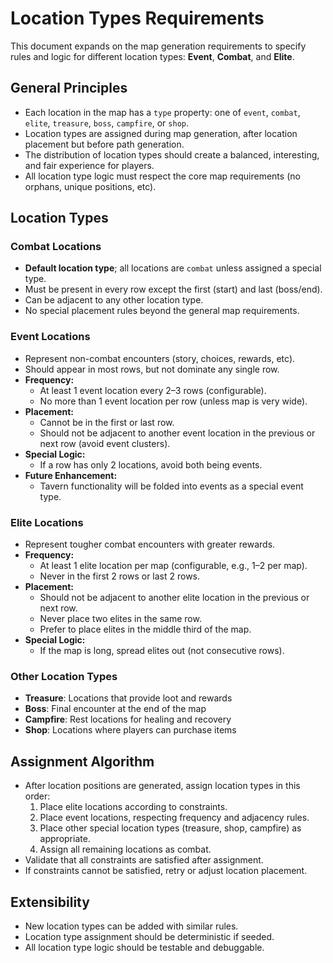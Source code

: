 # Location Types Requirements

This document expands on the map generation requirements to specify rules and
logic for different location types: **Event**, **Combat**, and **Elite**.

## General Principles

- Each location in the map has a `type` property: one of `event`, `combat`,
  `elite`, `treasure`, `boss`, `campfire`, or `shop`.
- Location types are assigned during map generation, after location placement
  but before path generation.
- The distribution of location types should create a balanced, interesting, and
  fair experience for players.
- All location type logic must respect the core map requirements (no orphans,
  unique positions, etc).

## Location Types

### Combat Locations

- **Default location type**; all locations are `combat` unless assigned a
  special type.
- Must be present in every row except the first (start) and last (boss/end).
- Can be adjacent to any other location type.
- No special placement rules beyond the general map requirements.

### Event Locations

- Represent non-combat encounters (story, choices, rewards, etc).
- Should appear in most rows, but not dominate any single row.
- **Frequency:**
  - At least 1 event location every 2–3 rows (configurable).
  - No more than 1 event location per row (unless map is very wide).
- **Placement:**
  - Cannot be in the first or last row.
  - Should not be adjacent to another event location in the previous or next row
    (avoid event clusters).
- **Special Logic:**
  - If a row has only 2 locations, avoid both being events.
- **Future Enhancement:**
  - Tavern functionality will be folded into events as a special event type.

### Elite Locations

- Represent tougher combat encounters with greater rewards.
- **Frequency:**
  - At least 1 elite location per map (configurable, e.g., 1–2 per map).
  - Never in the first 2 rows or last 2 rows.
- **Placement:**
  - Should not be adjacent to another elite location in the previous or next
    row.
  - Never place two elites in the same row.
  - Prefer to place elites in the middle third of the map.
- **Special Logic:**
  - If the map is long, spread elites out (not consecutive rows).

### Other Location Types

- **Treasure**: Locations that provide loot and rewards
- **Boss**: Final encounter at the end of the map
- **Campfire**: Rest locations for healing and recovery
- **Shop**: Locations where players can purchase items

## Assignment Algorithm

- After location positions are generated, assign location types in this order:
  1. Place elite locations according to constraints.
  2. Place event locations, respecting frequency and adjacency rules.
  3. Place other special location types (treasure, shop, campfire) as
     appropriate.
  4. Assign all remaining locations as combat.
- Validate that all constraints are satisfied after assignment.
- If constraints cannot be satisfied, retry or adjust location placement.

## Extensibility

- New location types can be added with similar rules.
- Location type assignment should be deterministic if seeded.
- All location type logic should be testable and debuggable.
